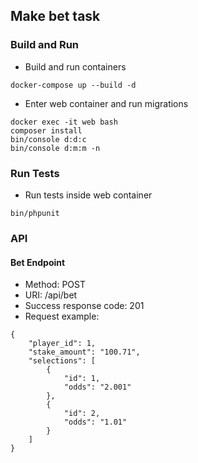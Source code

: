 ## Make bet task

### Build and Run

- Build and run containers
```
docker-compose up --build -d
```

- Enter web container and run migrations
```
docker exec -it web bash
composer install
bin/console d:d:c
bin/console d:m:m -n
```

### Run Tests

- Run tests inside web container
```
bin/phpunit 
```

### API

#### Bet Endpoint

- Method: POST
- URI: /api/bet
- Success response code: 201 
- Request example:
```
{
	"player_id": 1,
	"stake_amount": "100.71",
	"selections": [
		{
			"id": 1,
			"odds": "2.001"
		},
		{
			"id": 2,
			"odds": "1.01"
		}
	]
}
```
